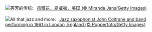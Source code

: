 ![](https://www.bing.com/th?id=OHR.PinkPlumeria_ZH-CN3890147555_UHD.jpg&w=1000)芬芳的传统:&nbsp;&ensp;[鸡蛋花，夏威夷，美国 (© Miranda Jans/Getty Images)](https://www.bing.com/th?id=OHR.PinkPlumeria_ZH-CN3890147555_UHD.jpg)
<br><br/>
![](https://www.bing.com/th?id=OHR.ColtraneBand_EN-US3561448385_UHD.jpg&w=1000)All that jazz and more:&nbsp;&ensp;[Jazz saxophonist John Coltrane and band performing in 1961 in London, England (© Popperfoto/Getty Images)](https://www.bing.com/th?id=OHR.ColtraneBand_EN-US3561448385_UHD.jpg)
<br><br/>
